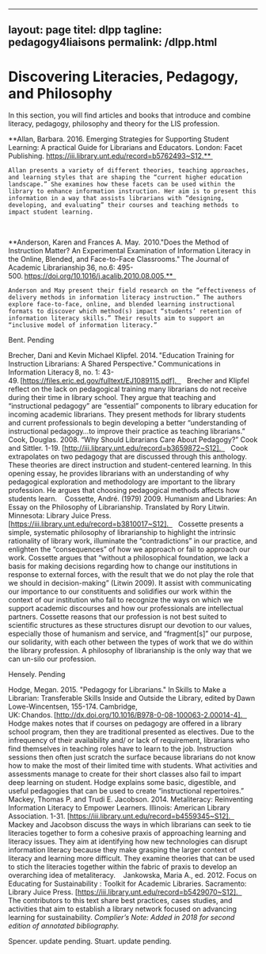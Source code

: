 
---
layout: page
titel: dlpp
tagline: pedagogy4liaisons
permalink: /dlpp.html
---

# Discovering Literacies, Pedagogy, and Philosophy
In this section, you will find articles and books that introduce and combine literacy, pedagogy, philosophy and theory for the LIS profession. 
 
 
**Allan, Barbara. 2016. Emerging Strategies for Supporting Student Learning: A practical Guide for Librarians and Educators. London: Facet Publishing. https://iii.library.unt.edu/record=b5762493~S12.** 
 
 
    Allan presents a variety of different theories, teaching approaches, and learning styles that are shaping the “current higher education landscape.” She examines how these facets can be used within the library to enhance information instruction. Her aim is to present this information in a way that assists librarians with “designing, developing, and evaluating” their courses and teaching methods to impact student learning. 
 
 
**Anderson, Karen and Frances A. May.  2010."Does the Method of Instruction Matter? An Experimental Examination of Information Literacy in the Online, Blended, and Face-to-Face Classrooms." The Journal of Academic Librarianship 36, no.6: 495-500. https://doi.org/10.1016/j.acalib.2010.08.005.**  
 
 
    Anderson and May present their field research on the “effectiveness of delivery methods in information literacy instruction.” The authors explore face-to-face, online, and blended learning instructional formats to discover which method(s) impact “students’ retention of information literacy skills.” Their results aim to support an “inclusive model of information literacy.”


Bent. Pending

Brecher, Dani and Kevin Michael Klipfel. 2014. "Education Training for Instruction Librarians: A Shared Perspective." Communications in Information Literacy 8, no. 1: 43-49. [https://files.eric.ed.gov/fulltext/EJ1089115.pdf].   
 
Brecher and Klipfel reflect on the lack on pedagogical training many librarians do not receive during their time in library school. They argue that teaching and “instructional pedagogy” are “essential” components to library education for incoming academic librarians. They present methods for library students and current professionals to begin developing a better “understanding of instructional pedagogy…to improve their practice as teaching librarians.” 
 
Cook, Douglas. 2008. “Why Should Librarians Care About Pedagogy?” Cook and Sittler. 1-19. [http://iii.library.unt.edu/record=b3659872~S12].  
 
Cook extrapolates on two pedagogy that are discussed through this anthology. These theories are direct instruction and student-centered learning. In this opening essay, he provides librarians with an understanding of why pedagogical exploration and methodology are important to the library profession. He argues that choosing pedagogical methods affects how students learn. 
 
Cossette, André. (1979) 2009. Humanism and Libraries: An Essay on the Philosophy of Librarianship. Translated by Rory Litwin. Minnesota: Library Juice Press. [https://iii.library.unt.edu/record=b3810017~S12].  
 
Cossette presents a simple, systematic philosophy of librarianship to highlight the intrinsic rationality of library work, illuminate the “contradictions” in our practice, and enlighten the “consequences” of how we approach or fail to approach our work. Cossette argues that “without a philosophical foundation, we lack a basis for making decisions regarding how to change our institutions in response to external forces, with the result that we do not play the role that we should in decision-making” (Litwin 2009). It assist with communicating our importance to our constituents and solidifies our work within the context of our institution who fail to recognize the ways on which we support academic discourses and how our professionals are intellectual partners. Cossette reasons that our profession is not best suited to scientific structures as these structures disrupt our devotion to our values, especially those of humanism and service, and “fragment[s]” our purpose, our solidarity, with each other between the types of work that we do within the library profession. A philosophy of librarianship is the only way that we can un-silo our profession.

Hensely. Pending

Hodge, Megan. 2015. "Pedagogy for Librarians." In Skills to Make a Librarian: Transferable Skills Inside and Outside the Library, edited by Dawn Lowe-Wincentsen, 155-174. Cambridge, UK: Chandos. [http://dx.doi.org/10.1016/B978-0-08-100063-2.00014-4].   
 
Hodge makes notes that if courses on pedagogy are offered in a library school program, then they are traditional presented as electives. Due to the infrequency of their availability and/ or lack of requirement, librarians who find themselves in teaching roles have to learn to the job. Instruction sessions then often just scratch the surface because librarians do not know how to make the most of their limited time with students. What activities and assessments manage to create for their short classes also fail to impart deep learning on student. Hodge explains some basic, digestible, and useful pedagogies that can be used to create “instructional repertoires.” 
 
Mackey, Thomas P. and Trudi E. Jacobson. 2014. Metaliteracy: Reinventing Information Literacy to Empower Learners. Illinois: American Library Association. 1-31. [https://iii.library.unt.edu/record=b4559345~S12].  
 
Mackey and Jacobson discuss the ways in which librarians can seek to tie literacies together to form a cohesive praxis of approaching learning and literacy issues. They aim at identifying how new technologies can disrupt information literacy because they make grasping the larger context of literacy and learning more difficult. They examine theories that can be used to stich the literacies together within the fabric of praxis to develop an overarching idea of metaliteracy. 
 
Jankowska, Maria A., ed. 2012. Focus on Educating for Sustainability : Toolkit for Academic Libraries. Sacramento: Library Juice Press. [https://iii.library.unt.edu/record=b5429070~S12].  
 
The contributors to this text share best practices, cases studies, and activities that aim to establish a library network focused on advancing learning for sustainability. *Complier’s Note: Added in 2018 for second edition of annotated bibliography.*

Spencer. update pending.
Stuart. update pending. 
